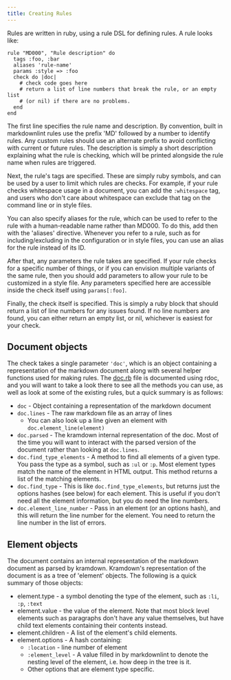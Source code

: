 ```yaml
---
title: Creating Rules
---
```


Rules are written in ruby, using a rule DSL for defining rules. A rule looks
like:

    rule "MD000", "Rule description" do
      tags :foo, :bar
      aliases 'rule-name'
      params :style => :foo
      check do |doc|
        # check code goes here
        # return a list of line numbers that break the rule, or an empty list
        # (or nil) if there are no problems.
      end
    end

The first line specifies the rule name and description. By convention, built
in markdownlint rules use the prefix 'MD' followed by a number to identify
rules. Any custom rules should use an alternate prefix to avoid conflicting
with current or future rules. The description is simply a short description
explaining what the rule is checking, which will be printed alongside the rule
name when rules are triggered.

Next, the rule's tags are specified. These are simply ruby symbols, and can be
used by a user to limit which rules are checks. For example, if your rule
checks whitespace usage in a document, you can add the `:whitespace` tag, and
users who don't care about whitespace can exclude that tag on the command line
or in style files.

You can also specify aliases for the rule, which can be used to refer to the
rule with a human-readable name rather than MD000. To do this, add then with
the 'aliases' directive. Whenever you refer to a rule, such as for
including/excluding in the configuration or in style files, you can use an
alias for the rule instead of its ID.

After that, any parameters the rule takes are specified. If your rule checks
for a specific number of things, or if you can envision multiple variants of
the same rule, then you should add parameters to allow your rule to be
customized in a style file. Any parameters specified here are accessible
inside the check itself using `params[:foo]`.

Finally, the check itself is specified. This is simply a ruby block that
should return a list of line numbers for any issues found. If no line numbers
are found, you can either return an empty list, or nil, whichever is easiest
for your check.

## Document objects

The check takes a single parameter `'doc'`, which is an object containing a
representation of the markdown document along with several helper functions
used for making rules. The [doc.rb](../lib/mdl/doc.rb) file is documented
using rdoc, and you will want to take a look there to see all the methods you
can use, as well as look at some of the existing rules, but a quick summary is
as follows:

* `doc` - Object containing a representation of the markdown document
* `doc.lines` - The raw markdown file as an array of lines
  * You can also look up a line given an element with
    `doc.element_line(element)`
* `doc.parsed` - The kramdown internal representation of the doc. Most of the
  time you will want to interact with the parsed version of the document
  rather than looking at `doc.lines`.
* `doc.find_type_elements` - A method to find all elements of a given type.
  You pass the type as a symbol, such as `:ul` or `:p`. Most element types
  match the name of the element in HTML output. This method returns a list of
  the matching elements.
* `doc.find_type` - This is like `doc.find_type_elements`, but returns just
  the options hashes (see below) for each element. This is useful if you don't
  need all the element information, but you do need the line numbers.
* `doc.element_line_number` - Pass in an element (or an options hash), and
  this will return the line number for the element. You need to return the
  line number in the list of errors.

## Element objects

The document contains an internal representation of the markdown document as
parsed by kramdown. Kramdown's representation of the document is as a tree of
'element' objects. The following is a quick summary of those objects:

* element.type - a symbol denoting the type of the element, such as `:li`,
  `:p`, `:text`
* element.value - the value of the element. Note that most block level
  elements such as paragraphs don't have any value themselves, but have child
  text elements containing their contents instead.
* element.children - A list of the element's child elements.
* element.options - A hash containing:
  * `:location` - line number of element
  * `:element_level` - A value filled in by markdownlint to denote the nesting
    level of the element, i.e. how deep in the tree is it.
  * Other options that are element type specific.
